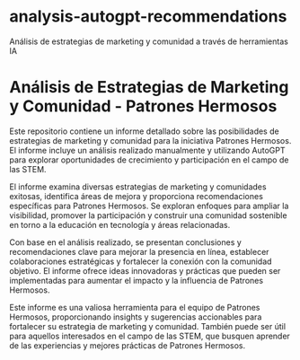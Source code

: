 # analysis-autogpt-recommendations
Análisis de estrategias de marketing y comunidad a través de herramientas IA

# Análisis de Estrategias de Marketing y Comunidad - Patrones Hermosos

Este repositorio contiene un informe detallado sobre las posibilidades de estrategias de marketing y comunidad para la iniciativa Patrones Hermosos. El informe incluye un análisis realizado manualmente y utilizando AutoGPT para explorar oportunidades de crecimiento y participación en el campo de las STEM.

El informe examina diversas estrategias de marketing y comunidades exitosas, identifica áreas de mejora y proporciona recomendaciones específicas para Patrones Hermosos. Se exploran enfoques para ampliar la visibilidad, promover la participación y construir una comunidad sostenible en torno a la educación en tecnología y áreas relacionadas.

Con base en el análisis realizado, se presentan conclusiones y recomendaciones clave para mejorar la presencia en línea, establecer colaboraciones estratégicas y fortalecer la conexión con la comunidad objetivo. El informe ofrece ideas innovadoras y prácticas que pueden ser implementadas para aumentar el impacto y la influencia de Patrones Hermosos.

Este informe es una valiosa herramienta para el equipo de Patrones Hermosos, proporcionando insights y sugerencias accionables para fortalecer su estrategia de marketing y comunidad. También puede ser útil para aquellos interesados en el campo de las STEM, que busquen aprender de las experiencias y mejores prácticas de Patrones Hermosos.


